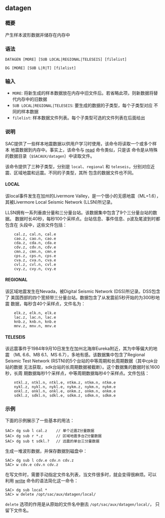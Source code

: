 ## datagen

### 概要

产生样本波形数据并储存在内存中

### 语法

``` {.bash}
DATAGEN [MORE] [SUB LOCAL|REGIONAL|TELESEIS] [filelist]
```
``` {.bash}
DG [MORE] [SUB L|R|T] [filelist]
```

### 输入

- `MORE`: 将新生成的样本数据放在内存中旧文件后。若省略此项，则新数据将替代内存中的旧数据
- `SUB LOCAL|REGIONAL|TELESEIS`: 要生成的数据的子类型，每个子类型对应 不同的样本数据
- `filelist`: 样本数据文件列表。每个子类型可选的文件列表在后面给出

### 说明

SAC提供了一些样本地震数据以供用户学习时使用，该命令将读取一个或多个样本
地震数据到内存中。事实上，该命令与 [read](/commands/read.md)
命令类似，只是该 命令是从特殊的数据目录（`$SACAUX/datagen`）中读取文件。

该命令提供了三种子类型，分别是 `local`、`regional` 和
`teleseis`，分别对应近震、区域地震和远震。不同的子类型，其所
包含的数据文件也不同。

#### LOCAL

该local事件发生在加州的Livermore Valley，是一个很小的无感地震（ML=1.6）， 其被Livermore Local Seismic
Network (LLSN)所记录。

LLSN拥有一系列垂直分量和三分量台站。该数据集中包含了9个三分量台站的数据。
数据时长40秒，每秒100个采样点。台站信息、事件信息、p波及尾波到时都包含在
头段中，这些文件包括：

``` {.bash}
    cal.z, cal.n, cal.e
    cao.z, cao.n, cao.e
    cda.z, cda.n, cda.e
    cdv.z, cdv.n, cdv.e
    cmn.z, cmn.n, cmn.e
    cps.z, cps.n, cps.e
    cva.z, cva.n, cva.e
    cvl.z, cvl.n, cvl.e
    cvy.z, cvy.n, cvy.e
```

#### REGIONAL

该区域地震发生在Nevada，被Digital Seismic Network (DSS)所记录。DSS包含了
美国西部的四个宽频带三分量台站。数据包含了从发震前5秒开始的为300秒地震
数据，每秒含40个采样点，文件名为：

``` {.bash}
    elk.z, elk.n, elk.e
    lac.z, lac.n, lac.e
    knb.z, knb.n, knb.e
    mnv.z, mnv.n, mnv.e
```

#### TELESEIS

该远震事件于1984年9月10日发生在加州北海岸Eureka附近，其为中等偏大的地震
（ML 6.6、MB 6.1、MS 6.7），多地有感。该数据集中包含了Regional Seismic
Test Network (RSTN)的5个台站的中等周期和长周期数据（其中cpk台站的数据
无法获取，sdk台站的长周期数据被截断）。这个数据集的数据时长1600秒，长周
期数据每秒1个采样点，中等周期数据每秒4个采样点。文件包括：

``` {.bash}
    ntkl.z, ntkl.n, ntkl.e, ntkm.z, ntkm.n, ntkm.e
    nykl.z, nykl.n, nykl.e, nykm.z, nykm.n, nykm.e
    onkl.z, onkl.n, onkl.e, onkm.z, onkm.n, onkm.e
    sdkl.z, sdkl.n, sdkl.e, sdkm.z, sdkm.n, sdkm.e
```

### 示例

下面的示例展示了一些基本的用法：

``` {.bash}
SAC> dg sub l cal.z    // 单个近震Z分量数据
SAC> dg sub r *.z      // 区域地震多台Z分量数据
SAC> dg sub t sdkl.?   // 远震的单台三分量数据
```

生成一堆波形数据，并保存数据到磁盘中：

``` {.bash}
SAC> dg sub l cdv.e cdv.n cdv.z
SAC> w cdv.e cdv.n cdv.z
```

在写文件时，需要手动指定文件名列表，当文件很多时，就会变得很麻烦。可以
利用 [write](/commands/write.md) 命令的语法简化这一命令：

``` {.bash}
SAC> dg sub local *
SAC> w delete /opt/sac/aux/datagen/local/
```

`delete` 选项的作用是从原始的文件名中删去
`/opt/sac/aux/datagen/local/`， 只留下文件名。
